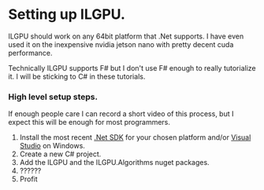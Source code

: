 # Setting up ILGPU.

ILGPU should work on any 64bit platform that .Net supports. I have even used it on the inexpensive nvidia jetson nano with pretty decent cuda performance. 

Technically ILGPU supports F# but I don't use F# enough to really tutorialize it. I will be sticking to C# in these tutorials.

### High level setup steps.

If enough people care I can record a short video of this process, but I expect this will be enough for most programmers.

1. Install the most recent [.Net SDK](https://dotnet.microsoft.com/download/visual-studio-sdks) for your chosen platform and/or [Visual Studio](https://visualstudio.microsoft.com/) on Windows.
2. Create a new C# project.
3. Add the ILGPU and the ILGPU.Algorithms nuget packages.
4. ??????
5. Profit